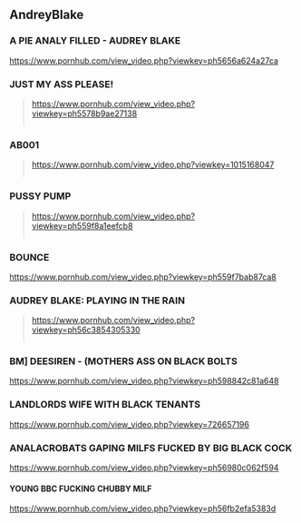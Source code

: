## AndreyBlake
### A PIE ANALY FILLED - AUDREY BLAKE
https://www.pornhub.com/view_video.php?viewkey=ph5656a624a27ca
### JUST MY ASS PLEASE!
>https://www.pornhub.com/view_video.php?viewkey=ph5578b9ae27138
>>![]()
### AB001
>https://www.pornhub.com/view_video.php?viewkey=1015168047
>>![]()
### PUSSY PUMP
>https://www.pornhub.com/view_video.php?viewkey=ph559f8a1eefcb8
>>![]()
### BOUNCE
https://www.pornhub.com/view_video.php?viewkey=ph559f7bab87ca8
### AUDREY BLAKE: PLAYING IN THE RAIN
>https://www.pornhub.com/view_video.php?viewkey=ph56c3854305330
>>![]()
### BM] DEESIREN - (MOTHERS ASS ON BLACK BOLTS
https://www.pornhub.com/view_video.php?viewkey=ph598842c81a648
### LANDLORDS WIFE WITH BLACK TENANTS
https://www.pornhub.com/view_video.php?viewkey=726657196
### ANALACROBATS GAPING MILFS FUCKED BY BIG BLACK COCK
https://www.pornhub.com/view_video.php?viewkey=ph56980c062f594
#### YOUNG BBC FUCKING CHUBBY MILF
https://www.pornhub.com/view_video.php?viewkey=ph56fb2efa5383d
